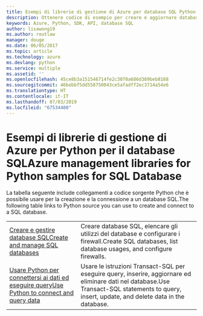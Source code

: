 ```yaml
---
title: Esempi di librerie di gestione di Azure per database SQL Python
description: Ottenere codice di esempio per creare e aggiornare database SQL di Azure con le librerie di gestione di Azure per Python
keywords: Azure, Python, SDK, API, database SQL
author: lisawong19
ms.author: routlaw
manager: douge
ms.date: 06/05/2017
ms.topic: article
ms.technology: azure
ms.devlang: python
ms.service: multiple
ms.assetid: ''
ms.openlocfilehash: 45ce8b3a151546714fe2c3070a686d389beb8168
ms.sourcegitcommit: 46bebbf5dd558750043ce5afadff2ec3714a54e6
ms.translationtype: HT
ms.contentlocale: it-IT
ms.lasthandoff: 07/03/2019
ms.locfileid: "67534400"
---
```

# <a name="azure-management-libraries-for-python-samples-for-sql-database"></a><span data-ttu-id="a4ee5-104">Esempi di librerie di gestione di Azure per Python per il database SQL</span><span class="sxs-lookup"><span data-stu-id="a4ee5-104">Azure management libraries for Python samples for SQL Database</span></span>

<span data-ttu-id="a4ee5-105">La tabella seguente include collegamenti a codice sorgente Python che è possibile usare per la creazione e la connessione a un database SQL.</span><span class="sxs-lookup"><span data-stu-id="a4ee5-105">The following table links to Python source you can use to create and connect to a SQL database.</span></span> 

| ||
|---|---|
| <span data-ttu-id="a4ee5-106">[Creare e gestire database SQL][1]</span><span class="sxs-lookup"><span data-stu-id="a4ee5-106">[Create and manage SQL databases][1]</span></span> | <span data-ttu-id="a4ee5-107">Creare database SQL, elencare gli utilizzi del database e configurare i firewall.</span><span class="sxs-lookup"><span data-stu-id="a4ee5-107">Create SQL databases, list database usages, and configure firewalls.</span></span>  | 
| <span data-ttu-id="a4ee5-108">[Usare Python per connettersi ai dati ed eseguire query][2]</span><span class="sxs-lookup"><span data-stu-id="a4ee5-108">[Use Python to connect and query data][2]</span></span> | <span data-ttu-id="a4ee5-109">Usare le istruzioni Transact-SQL per eseguire query, inserire, aggiornare ed eliminare dati nel database.</span><span class="sxs-lookup"><span data-stu-id="a4ee5-109">Use Transact-SQL statements to query, insert, update, and delete data in the database.</span></span> | 

[1]: https://azure.microsoft.com/resources/samples/sql-database-python-manage/
[2]: https://docs.microsoft.com/azure/sql-database/sql-database-connect-query-python